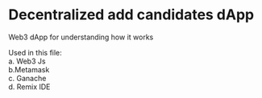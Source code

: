 # Decentralized add candidates dApp 
Web3 dApp for understanding how it works<br>

Used in this file:<br>
a. Web3 Js<br>
b.Metamask<br>
c. Ganache<br>
d. Remix IDE<br>
